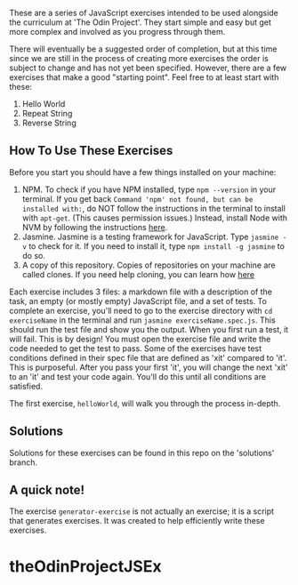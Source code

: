 These are a series of JavaScript exercises intended to be used alongside the curriculum at 'The Odin Project'. They start simple and easy but get more complex and involved as you progress through them.

There will eventually be a suggested order of completion, but at this time since we are still in the process of creating more exercises the order is subject to change and has not yet been specified. However, there are a few exercises that make a good "starting point". Feel free to at least start with these:

1. Hello World
2. Repeat String
3. Reverse String

## How To Use These Exercises
Before you start you should have a few things installed on your machine:
1. NPM. To check if you have NPM installed, type `npm --version` in your terminal. If you get back `Command 'npm' not found, but can be installed with:`, do NOT follow the instructions in the terminal to install with `apt-get`. (This causes permission issues.) Instead, install Node with NVM by following the instructions [here](https://github.com/TheOdinProject/curriculum/blob/master/foundations/installations/installing_node.md).
2. Jasmine. Jasmine is a testing framework for JavaScript. Type `jasmine -v` to check for it. If you need to install it, type `npm install -g jasmine` to do so.
3. A copy of this repository. Copies of repositories on your machine are called clones. If you need help cloning, you can learn how [here](https://docs.github.com/en/github/creating-cloning-and-archiving-repositories/cloning-a-repository)

Each exercise includes 3 files: a markdown file with a description of the task, an empty (or mostly empty) JavaScript file, and a set of tests. To complete an exercise, you'll need to go to the exercise directory with `cd exerciseName` in the terminal and run `jasmine exerciseName.spec.js`. This should run the test file and show you the output. When you first run a test, it will fail. This is by design! You must open the exercise file and write the code needed to get the test to pass. Some of the exercises have test conditions defined in their spec file that are defined as 'xit' compared to 'it'. This is purposeful. After you pass your first 'it', you will change the next 'xit' to an 'it' and test your code again. You'll do this until all conditions are satisfied.

The first exercise, `helloWorld`, will walk you through the process in-depth.

## Solutions

Solutions for these exercises can be found in this repo on the 'solutions' branch.

## A quick note!

The exercise `generator-exercise` is not actually an exercise; it is a script that generates exercises. It was created to help efficiently write these exercises.
# theOdinProjectJSEx
